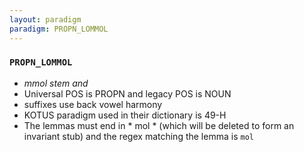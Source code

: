 ```yaml
---
layout: paradigm
paradigm: PROPN_LOMMOL
---
```

### ` PROPN_LOMMOL `

* _mmol stem and_
* Universal POS is PROPN and legacy POS is NOUN
* suffixes use back vowel harmony
* KOTUS paradigm used in their dictionary is 49-H
* The lemmas must end in * mol * (which will be deleted to form an invariant stub) and the regex matching the lemma is ` mol `
